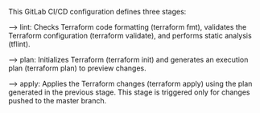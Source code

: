 This GitLab CI/CD configuration defines three stages:

--> lint: Checks Terraform code formatting (terraform fmt), validates the Terraform configuration (terraform validate), and performs static analysis (tflint).

--> plan: Initializes Terraform (terraform init) and generates an execution plan (terraform plan) to preview changes.

--> apply: Applies the Terraform changes (terraform apply) using the plan generated in the previous stage. This stage is triggered only for changes pushed to the master branch.
